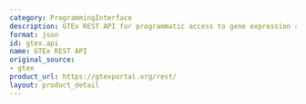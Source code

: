 ```yaml
---
category: ProgrammingInterface
description: GTEx REST API for programmatic access to gene expression and eQTL data
format: json
id: gtex.api
name: GTEx REST API
original_source:
- gtex
product_url: https://gtexportal.org/rest/
layout: product_detail
---
```

